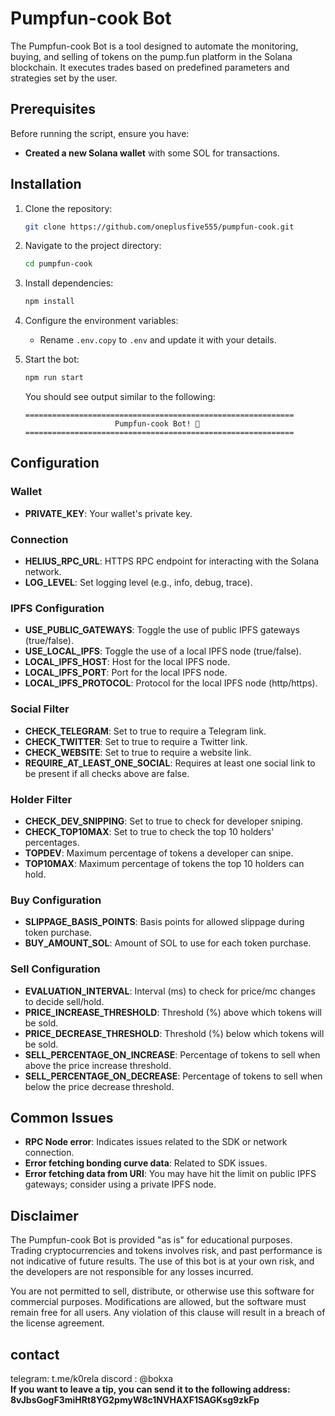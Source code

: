 # Pumpfun-cook Bot

The Pumpfun-cook Bot is a tool designed to automate the monitoring, buying, and selling of tokens on the pump.fun platform in the Solana blockchain. It executes trades based on predefined parameters and strategies set by the user.

## Prerequisites

Before running the script, ensure you have:

- **Created a new Solana wallet** with some SOL for transactions.

## Installation

1. Clone the repository:
    ```bash
    git clone https://github.com/oneplusfive555/pumpfun-cook.git
    ```
2. Navigate to the project directory:
    ```bash
    cd pumpfun-cook
    ```
3. Install dependencies:
    ```bash
    npm install
    ```
4. Configure the environment variables:
   - Rename `.env.copy` to `.env` and update it with your details.

5. Start the bot:
    ```bash
    npm run start
    ```

    You should see output similar to the following:

    ```
    ============================================================
                        Pumpfun-cook Bot! 🚀
    ============================================================
    
    ```
## Configuration

### Wallet

- **PRIVATE_KEY**: Your wallet's private key.

### Connection

- **HELIUS_RPC_URL**: HTTPS RPC endpoint for interacting with the Solana network.
- **LOG_LEVEL**: Set logging level (e.g., info, debug, trace).

### IPFS Configuration

- **USE_PUBLIC_GATEWAYS**: Toggle the use of public IPFS gateways (true/false).
- **USE_LOCAL_IPFS**: Toggle the use of a local IPFS node (true/false).
- **LOCAL_IPFS_HOST**: Host for the local IPFS node.
- **LOCAL_IPFS_PORT**: Port for the local IPFS node.
- **LOCAL_IPFS_PROTOCOL**: Protocol for the local IPFS node (http/https).

### Social Filter

- **CHECK_TELEGRAM**: Set to true to require a Telegram link.
- **CHECK_TWITTER**: Set to true to require a Twitter link.
- **CHECK_WEBSITE**: Set to true to require a website link.
- **REQUIRE_AT_LEAST_ONE_SOCIAL**: Requires at least one social link to be present if all checks above are false.

### Holder Filter

- **CHECK_DEV_SNIPPING**: Set to true to check for developer sniping.
- **CHECK_TOP10MAX**: Set to true to check the top 10 holders' percentages.
- **TOPDEV**: Maximum percentage of tokens a developer can snipe.
- **TOP10MAX**: Maximum percentage of tokens the top 10 holders can hold.

### Buy Configuration

- **SLIPPAGE_BASIS_POINTS**: Basis points for allowed slippage during token purchase.
- **BUY_AMOUNT_SOL**: Amount of SOL to use for each token purchase.

### Sell Configuration

- **EVALUATION_INTERVAL**: Interval (ms) to check for price/mc changes to decide sell/hold.
- **PRICE_INCREASE_THRESHOLD**: Threshold (%) above which tokens will be sold.
- **PRICE_DECREASE_THRESHOLD**: Threshold (%) below which tokens will be sold.
- **SELL_PERCENTAGE_ON_INCREASE**: Percentage of tokens to sell when above the price increase threshold.
- **SELL_PERCENTAGE_ON_DECREASE**: Percentage of tokens to sell when below the price decrease threshold.

## Common Issues

- **RPC Node error**: Indicates issues related to the SDK or network connection.
- **Error fetching bonding curve data**: Related to SDK issues.
- **Error fetching data from URI**: You may have hit the limit on public IPFS gateways; consider using a private IPFS node.

## Disclaimer

The Pumpfun-cook Bot is provided "as is" for educational purposes. Trading cryptocurrencies and tokens involves risk, and past performance is not indicative of future results. The use of this bot is at your own risk, and the developers are not responsible for any losses incurred.

You are not permitted to sell, distribute, or otherwise use this software for commercial purposes. Modifications are allowed, but the software must remain free for all users. Any violation of this clause will result in a breach of the license agreement.

## contact 
telegram: t.me/k0rela
discord : @bokxa  
**If you want to leave a tip, you can send it to the following address: 8vJbsGogF3miHRt8YG2pmyW8c1NVHAXF1SAGKsg9zkFp**